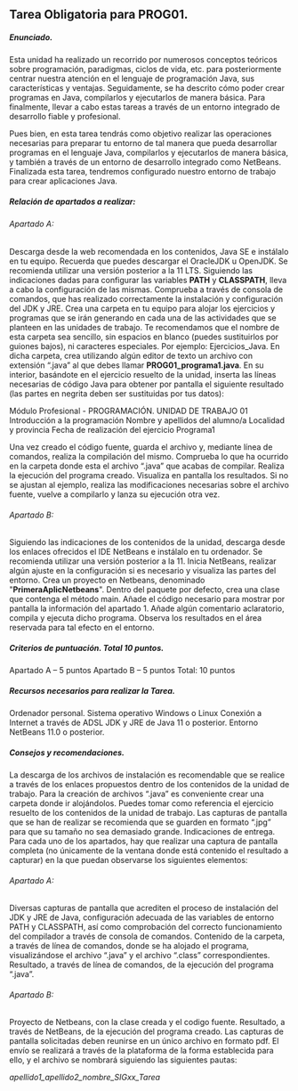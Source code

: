## Tarea Obligatoria para PROG01.

##### Enunciado.
Esta unidad ha realizado un recorrido por numerosos conceptos teóricos sobre programación, paradigmas, ciclos de vida, etc. para posteriormente centrar nuestra atención en el lenguaje de programación Java, sus características y ventajas. Seguidamente, se ha descrito cómo poder crear programas en Java, compilarlos y ejecutarlos de manera básica. Para finalmente, llevar a cabo estas tareas a través de un entorno integrado de desarrollo fiable y profesional.

Pues bien, en esta tarea tendrás como objetivo realizar las operaciones necesarias para preparar tu entorno de tal manera que pueda desarrollar programas en el lenguaje Java, compilarlos y ejecutarlos de manera básica, y también a través de un entorno de desarrollo integrado como NetBeans. Finalizada esta tarea, tendremos configurado nuestro entorno de trabajo para crear aplicaciones Java.

##### Relación de apartados a realizar:

###### Apartado A:
Descarga desde la web recomendada en los contenidos, Java SE e instálalo en tu equipo. Recuerda que puedes descargar el OracleJDK u OpenJDK. Se recomienda utilizar una versión posterior a la 11 LTS.
Siguiendo las indicaciones dadas para configurar las variables **PATH** y **CLASSPATH**, lleva a cabo la configuración de las mismas.
Comprueba a través de consola de comandos, que has realizado correctamente la instalación y configuración del JDK y JRE.
Crea una carpeta en tu equipo para alojar los ejercicios y programas que se irán generando en cada una de las actividades que se planteen en las unidades de trabajo. Te recomendamos que el nombre de esta carpeta sea sencillo, sin espacios en blanco (puedes sustituirlos por guiones bajos), ni caracteres especiales. Por ejemplo: Ejercicios_Java.
En dicha carpeta, crea utilizando algún editor de texto un archivo con extensión “.java” al que debes llamar **PROG01_programa1.java**. En su interior, basándote en el ejercicio resuelto de la unidad, inserta las líneas necesarias de código Java para obtener por pantalla el siguiente resultado (las partes en negrita deben ser sustituidas por tus datos):

Módulo Profesional - PROGRAMACIÓN. UNIDAD DE TRABAJO 01 
Introducción a la programación 
Nombre y apellidos del alumno/a 
Localidad y provincia 
Fecha de realización del ejercicio 
Programa1

Una vez creado el código fuente, guarda el archivo y, mediante línea de comandos, realiza la compilación del mismo.
Comprueba lo que ha ocurrido en la carpeta donde esta el archivo “.java” que acabas de compilar.
Realiza la ejecución del programa creado.
Visualiza en pantalla los resultados.
Si no se ajustan al ejemplo, realiza las modificaciones necesarias sobre el archivo fuente, vuelve a compilarlo y lanza su ejecución otra vez.

###### Apartado B:
Siguiendo las indicaciones de los contenidos de la unidad, descarga desde los enlaces ofrecidos el IDE  NetBeans e instálalo en tu ordenador. Se recomienda utilizar una versión posterior a la 11.
Inicia NetBeans, realizar algún ajuste en la configuración si es necesario y visualiza las partes del entorno.
Crea un proyecto en Netbeans, denominado "**PrimeraAplicNetbeans**". Dentro del paquete por defecto, crea una clase que contenga el método main. Añade el código necesario para mostrar por pantalla la información del apartado 1.
Añade algún comentario aclaratorio, compila y ejecuta dicho programa.
Observa los resultados en el área reservada para tal efecto en el entorno.

##### Criterios de puntuación. Total 10 puntos.
Apartado A – 5 puntos
Apartado B – 5 puntos
Total: 10 puntos

##### Recursos necesarios para realizar la Tarea.
Ordenador personal.
Sistema operativo Windows o Linux
Conexión a Internet a través de ADSL
JDK y JRE de Java 11 o posterior.
Entorno NetBeans 11.0 o posterior.

##### Consejos y recomendaciones.
La descarga de los archivos de instalación es recomendable que se realice a través de los enlaces propuestos dentro de los contenidos de la unidad de trabajo.
Para la creación de archivos “.java” es conveniente crear una carpeta donde ir alojándolos.
Puedes tomar como referencia el ejercicio resuelto de los contenidos de la unidad de trabajo.
Las capturas de pantalla que se han de realizar se recomienda que se guarden en formato “.jpg” para que su tamaño no sea demasiado grande.
Indicaciones de entrega.
Para cada uno de los apartados, hay que realizar una captura de pantalla completa (no únicamente de la ventana donde está contenido el resultado a capturar) en la que puedan observarse los siguientes elementos:

###### Apartado A:
Diversas capturas de pantalla que acrediten el proceso de instalación del JDK y JRE de Java, configuración adecuada de las variables de entorno PATH y CLASSPATH, así como comprobación del correcto funcionamiento del compilador a través de consola de comandos.
Contenido de la carpeta, a través de línea de comandos, donde se ha alojado el programa, visualizándose el archivo “.java” y el archivo “.class” correspondientes.
Resultado, a través de línea de comandos, de la ejecución del programa “.java”.

###### Apartado B:
Proyecto de Netbeans, con la clase creada y el codigo fuente.
Resultado, a través de NetBeans, de la ejecución del programa creado.
Las capturas de pantalla solicitadas deben reunirse en un único archivo en formato pdf. El envío se realizará a través de la plataforma de la forma establecida para ello, y el archivo se nombrará siguiendo las siguientes pautas:

_apellido1_apellido2_nombre_SIGxx_Tarea_

